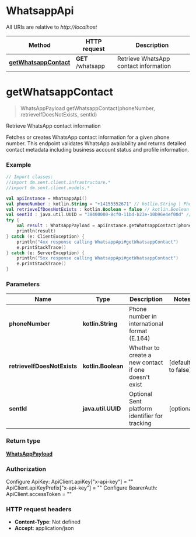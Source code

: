 # WhatsappApi

All URIs are relative to *http://localhost*

Method | HTTP request | Description
------------- | ------------- | -------------
[**getWhatsappContact**](WhatsappApi.md#getWhatsappContact) | **GET** /whatsapp | Retrieve WhatsApp contact information


<a name="getWhatsappContact"></a>
# **getWhatsappContact**
> WhatsAppPayload getWhatsappContact(phoneNumber, retrieveIfDoesNotExists, sentId)

Retrieve WhatsApp contact information

Fetches or creates WhatsApp contact information for a given phone number. This endpoint validates WhatsApp availability and returns detailed contact metadata including business account status and profile information.

### Example
```kotlin
// Import classes:
//import dm.sent.client.infrastructure.*
//import dm.sent.client.models.*

val apiInstance = WhatsappApi()
val phoneNumber : kotlin.String = "+14155552671" // kotlin.String | Phone number in international format (E.164)
val retrieveIfDoesNotExists : kotlin.Boolean = false // kotlin.Boolean | Whether to create a new contact if one doesn't exist
val sentId : java.util.UUID = "38400000-8cf0-11bd-b23e-10b96e4ef00d" // java.util.UUID | Optional Sent platform identifier for tracking
try {
    val result : WhatsAppPayload = apiInstance.getWhatsappContact(phoneNumber, retrieveIfDoesNotExists, sentId)
    println(result)
} catch (e: ClientException) {
    println("4xx response calling WhatsappApi#getWhatsappContact")
    e.printStackTrace()
} catch (e: ServerException) {
    println("5xx response calling WhatsappApi#getWhatsappContact")
    e.printStackTrace()
}
```

### Parameters

Name | Type | Description  | Notes
------------- | ------------- | ------------- | -------------
 **phoneNumber** | **kotlin.String**| Phone number in international format (E.164) |
 **retrieveIfDoesNotExists** | **kotlin.Boolean**| Whether to create a new contact if one doesn&#39;t exist | [default to false]
 **sentId** | **java.util.UUID**| Optional Sent platform identifier for tracking | [optional]

### Return type

[**WhatsAppPayload**](WhatsAppPayload.md)

### Authorization


Configure ApiKey:
    ApiClient.apiKey["x-api-key"] = ""
    ApiClient.apiKeyPrefix["x-api-key"] = ""
Configure BearerAuth:
    ApiClient.accessToken = ""

### HTTP request headers

 - **Content-Type**: Not defined
 - **Accept**: application/json

